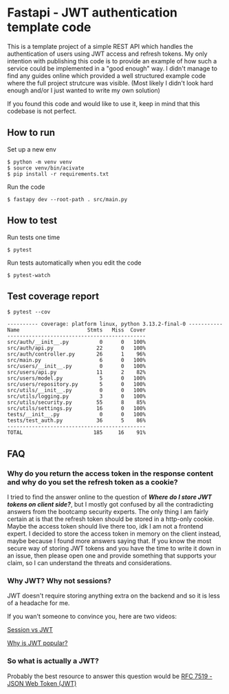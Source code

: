 # Fastapi - JWT authentication template code

This is a template project of a simple REST API which handles the authentication of users using JWT access and refresh tokens. My only intention with publishing this code is to provide an example of how such a service could be implemented in a "good enough" way. I didn't manage to find any guides online which provided a well structured example code where the full project strutcure was visible. (Most likely I didn't look hard enough and/or I just wanted to write my own solution)

If you found this code and would like to use it, keep in mind that this codebase is not perfect.

## How to run

Set up a new env
```
$ python -m venv venv
$ source venv/bin/acivate
$ pip install -r requirements.txt
```

Run the code
```
$ fastapy dev --root-path . src/main.py
```

## How to test

Run tests one time
```
$ pytest
```

Run tests automatically when you edit the code
```
$ pytest-watch
```

## Test coverage report

```
$ pytest --cov

---------- coverage: platform linux, python 3.13.2-final-0 -----------
Name                      Stmts   Miss  Cover
---------------------------------------------
src/auth/__init__.py          0      0   100%
src/auth/api.py              22      0   100%
src/auth/controller.py       26      1    96%
src/main.py                   6      0   100%
src/users/__init__.py         0      0   100%
src/users/api.py             11      2    82%
src/users/model.py            5      0   100%
src/users/repository.py       5      0   100%
src/utils/__init__.py         0      0   100%
src/utils/logging.py          3      0   100%
src/utils/security.py        55      8    85%
src/utils/settings.py        16      0   100%
tests/__init__.py             0      0   100%
tests/test_auth.py           36      5    86%
---------------------------------------------
TOTAL                       185     16    91%
```

## FAQ

### Why do you return the access token in the response content and why do you set the refresh token as a cookie?

I tried to find the answer online to the question of **_Where do I store JWT tokens on client side?_**, but I mostly got confused by all the contradicting answers from the bootcamp security experts. The only thing I am fairly certain at is that the refresh token should be stored in a http-only cookie. Maybe the access token should live there too, idk I am not a frontend expert. I decided to store the access token in memory on the client instead, maybe because I found more answers saying that. If you know the most secure way of storing JWT tokens and you have the time to write it down in an issue, then please open one and provide something that supports your claim, so I can understand the threats and considerations.

### Why JWT? Why not sessions?

JWT doesn't require storing anything extra on the backend and so it is less of a headache for me.

If you wan't someone to convince you, here are two videos:

[Session vs JWT](https://www.youtube.com/watch?v=fyTxwIa-1U0)

[Why is JWT popular?](https://www.youtube.com/watch?v=P2CPd9ynFLg)

### So what is actually a JWT?

Probably the best resource to answer this question would be [RFC 7519 - JSON Web Token (JWT)](https://datatracker.ietf.org/doc/html/rfc7519#section-11)
